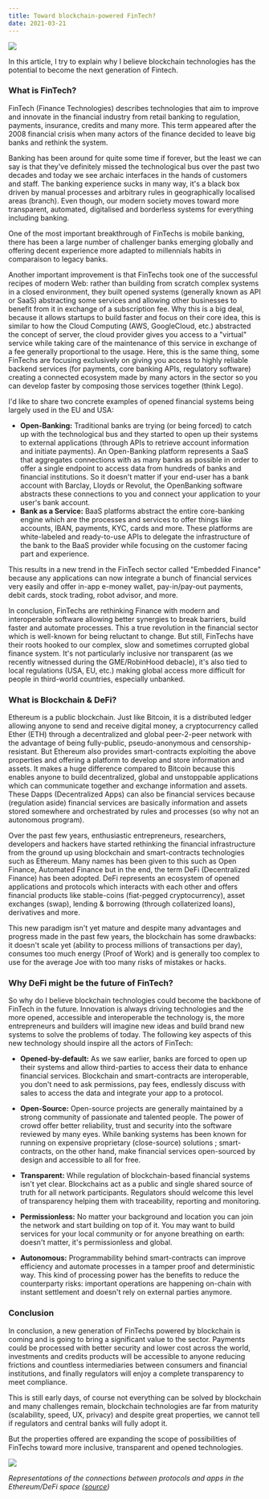```yaml
---
title: Toward blockchain-powered FinTech?
date: 2021-03-21
---
```


![](https://images.unsplash.com/photo-1566132127697-4524fea60007?ixid=MXwxMjA3fDB8MHxwaG90by1wYWdlfHx8fGVufDB8fHw%3D&ixlib=rb-1.2.1&auto=format&fit=crop&w=1500&q=80)

In this article, I try to explain why I believe blockchain technologies has the potential to become the next generation of Fintech.

### What is FinTech?

FinTech (Finance Technologies) describes technologies that aim to improve and innovate in the financial industry from retail banking to regulation, payments, insurance, credits and many more. This term appeared after the 2008 financial crisis when many actors of the finance decided to leave big banks and rethink the system.

Banking has been around for quite some time if forever, but the least we can say is that they've definitely missed the technological bus over the past two decades and today we see archaic interfaces in the hands of customers and staff. The banking experience sucks in many way, it's a black box driven by manual processes and arbitrary rules in geographically localised areas (branch). Even though, our modern society moves toward more transparent, automated, digitalised and borderless systems for everything including banking.

One of the most important breakthrough of FinTechs is mobile banking, there has been a large number of challenger banks emerging globally and offering decent experience more adapted to millennials habits in comparaison to legacy banks.

Another important improvement is that FinTechs took one of the successful recipes of modern Web: rather than building from scratch complex systems in a closed environment, they built opened systems (generally known as API or SaaS) abstracting some services and allowing other businesses to benefit from it in exchange of a subscription fee. Why this is a big deal, because it allows startups to build faster and focus on their core idea, this is similar to how the Cloud Computing (AWS, GoogleCloud, etc.) abstracted the concept of server, the cloud provider gives you access to a "virtual" service while taking care of the maintenance of this service in exchange of a fee generally proportional to the usage. Here, this is the same thing, some FinTechs are focusing exclusively on giving you access to highly reliable backend services (for payments, core banking APIs, regulatory software) creating a connected ecosystem made by many actors in the sector so you can develop faster by composing those services together (think Lego).

I'd like to share two concrete examples of opened financial systems being largely used in the EU and USA:
- **Open-Banking:** Traditional banks are trying (or being forced) to catch up with the technological bus and they started to open up their systems to external applications (through APIs to retrieve account information and initiate payments). An Open-Banking platform represents a SaaS that aggregates connections with as many banks as possible in order to offer a single endpoint to access data from hundreds of banks and financial institutions. So it doesn't matter if your end-user has a bank account with Barclay, Lloyds or Revolut, the OpenBanking software abstracts these connections to you and connect your application to your user's bank account.
- **Bank as a Service:** BaaS platforms abstract the entire core-banking engine which are the processes and services to offer things like accounts, IBAN, payments, KYC, cards and more. These platforms are white-labeled and ready-to-use APIs to delegate the infrastructure of the bank to the BaaS provider while focusing on the customer facing part and experience.

This results in a new trend in the FinTech sector called "Embedded Finance" because any applications can now integrate a bunch of financial services very easily and offer in-app e-money wallet, pay-in/pay-out payments, debit cards, stock trading, robot advisor, and more.

In conclusion, FinTechs are rethinking Finance with modern and interoperable software allowing better synergies to break barriers, build faster and automate processes. This a true revolution in the financial sector which is well-known for being reluctant to change. But still, FinTechs have their roots hooked to our complex, slow and sometimes corrupted global finance system. It's not particularly inclusive nor transparent (as we recently witnessed during the GME/RobinHood debacle), it's also tied to local regulations (USA, EU, etc.) making global access more difficult for people in third-world countries, especially unbanked.


### What is Blockchain & DeFi?

Ethereum is a public blockchain. Just like Bitcoin, it is a distributed ledger allowing anyone to send and receive digital money, a cryptocurrency called Ether (ETH) through a decentralized and global peer-2-peer network with the advantage of being fully-public, pseudo-anonymous and censorship-resistant.
But Ethereum also provides smart-contracts exploiting the above properties and offering a platform to develop and store information and assets. It makes a huge difference compared to Bitcoin because this enables anyone to build decentralized, global and unstoppable applications which can communicate together and exchange information and assets. These Dapps (Decentralized Apps) can also be financial services because (regulation aside) financial services are basically information and assets stored somewhere and orchestrated by rules and processes (so why not an autonomous program).

Over the past few years, enthusiastic entrepreneurs, researchers, developers and hackers have started rethinking the financial infrastructure from the ground up using blockchain and smart-contracts technologies such as Ethereum. Many names has been given to this such as Open Finance, Automated Finance but in the end, the term DeFi (Decentralized Finance) has been adopted.
DeFi represents an ecosystem of opened applications and protocols which interacts with each other and offers financial products like stable-coins (fiat-pegged cryptocurrency), asset exchanges (swap), lending & borrowing (through collaterized loans), derivatives and more.

This new paradigm isn't yet mature and despite many advantages and progress made in the past few years, the blockchain has some drawbacks: it doesn't scale yet (ability to process millions of transactions per day), consumes too much energy (Proof of Work) and is generally too complex to use for the average Joe with too many risks of mistakes or hacks.


### Why DeFi might be the future of FinTech?

So why do I believe blockchain technologies could become the backbone of FinTech in the future. Innovation is always driving technologies and the more opened, accessible and interoperable the technology is, the more entrepreneurs and builders will imagine new ideas and build brand new systems to solve the problems of today. The following key aspects of this new technology should inspire all the actors of FinTech:

- **Opened-by-default:** As we saw earlier, banks are forced to open up their systems and allow third-parties to access their data to enhance financial services. Blockchain and smart-contracts are interoperable, you don't need to ask permissions, pay fees, endlessly discuss with sales to access the data and integrate your app to a protocol.

- **Open-Source:** Open-source projects are generally maintained by a strong community of passionate and talented people. The power of crowd offer better reliability, trust and security into the software reviewed by many eyes. While banking systems has been known for running on expensive proprietary (close-source) solutions ; smart-contracts, on the other hand, make financial services open-sourced by design and accessible to all for free.

- **Transparent:** While regulation of blockchain-based financial systems isn't yet clear. Blockchains act as a public and single shared source of truth for all network participants. Regulators should welcome this level of transparency helping them with traceability, reporting and monitoring.

- **Permissionless:** No matter your background and location you can join the network and start building on top of it. You may want to build services for your local community or for anyone breathing on earth: doesn't matter, it's permissionless and global.

- **Autonomous:** Programmability behind smart-contracts can improve efficiency and automate processes in a tamper proof and deterministic way. This kind of processing power has the benefits to reduce the counterparty risks: important operations are happening on-chain with instant settlement and doesn't rely on external parties anymore.


### Conclusion

In conclusion, a new generation of FinTechs powered by blockchain is coming and is going to bring a significant value to the sector. Payments could be processed with better security and lower cost across the world, investments and credits products will be accessible to anyone reducing frictions and countless intermediaries between consumers and financial institutions, and finally regulators will enjoy a complete transparency to meet compliance.

This is still early days, of course not everything can be solved by blockchain and many challenges remain, blockchain technologies are far from maturity (scalability, speed, UX, privacy) and despite great properties, we cannot tell if regulators and central banks will fully adopt it.

But the properties offered are expanding the scope of possibilities of FinTechs toward more inclusive, transparent and opened technologies.


![](https://pbs.twimg.com/media/EuIVyzpXMAcTkqx?format=jpg&name=4096x4096)

_Representations of the connections between protocols and apps in the Ethereum/DeFi space ([source](https://twitter.com/will__price/status/1360676121835151360/photo/1))_

